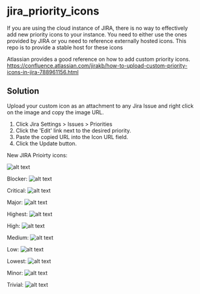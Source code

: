 # jira_priority_icons
If you are using the cloud instance of JIRA, there is no way to effectively add new priority icons to your instance.
You need to either use the ones provided by JIRA or you need to reference externally hosted icons.
This repo is to provide a stable host for these icons

Atlassian provides a good reference on how to add custom priority icons.
https://confluence.atlassian.com/jirakb/how-to-upload-custom-priority-icons-in-jira-788961156.html

## Solution
Upload your custom icon as an attachment to any Jira Issue and right click on the image and copy the image URL.
1. Click Jira Settings > Issues > Priorities
1. Click the 'Edit' link next to the desired priority.
1. Paste the copied URL into the Icon URL field.
1. Click the Update button.

New JIRA Prioirty icons:


![alt text](https://github.com/cglynne/jira_priority_icons/blob/master/jira_priority/icons.jpg "New JIRA Icons")

Blocker:
![alt text](https://github.com/cglynne/jira_priority_icons/blob/master/jira_priority/blocker.png "Logo Title Text 1")

Critical:
![alt text](https://github.com/cglynne/jira_priority_icons/blob/master/jira_priority/critical.png "Logo Title Text 1")

Major:
![alt text](https://github.com/cglynne/jira_priority_icons/blob/master/jira_priority/major.png "Logo Title Text 1")

Highest:
![alt text](https://github.com/cglynne/jira_priority_icons/blob/master/jira_priority/highest.png "Logo Title Text 1")

High:
![alt text](https://github.com/cglynne/jira_priority_icons/blob/master/jira_priority/high.png "Logo Title Text 1")

Medium:
![alt text](https://github.com/cglynne/jira_priority_icons/blob/master/jira_priority/medium.png "Logo Title Text 1")

Low:
![alt text](https://github.com/cglynne/jira_priority_icons/blob/master/jira_priority/low.png "Logo Title Text 1")

Lowest:
![alt text](https://github.com/cglynne/jira_priority_icons/blob/master/jira_priority/lowest.png "Logo Title Text 1")

Minor:
![alt text](https://github.com/cglynne/jira_priority_icons/blob/master/jira_priority/minor.png "Logo Title Text 1")

Trivial:
![alt text](https://github.com/cglynne/jira_priority_icons/blob/master/jira_priority/trivial.png "Logo Title Text 1")


